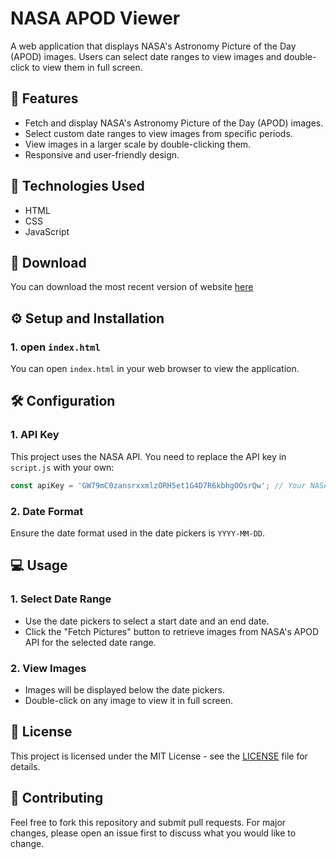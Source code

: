 # NASA APOD Viewer

A web application that displays NASA's Astronomy Picture of the Day (APOD) images. Users can select date ranges to view images and double-click to view them in full screen.

## 💪 Features

- Fetch and display NASA's Astronomy Picture of the Day (APOD) images.
- Select custom date ranges to view images from specific periods.
- View images in a larger scale by double-clicking them.
- Responsive and user-friendly design.

## 🧩 Technologies Used

- HTML
- CSS
- JavaScript

 ## 🔽 Download
 
You can download the most recent version of website [here](https://codeload.github.com/oop7/nasa-apod-gallery/zip/refs/heads/main)

## ⚙️ Setup and Installation

### 1. open `index.html`
You can open `index.html` in your web browser to view the application.

## 🛠️ Configuration

### 1. API Key
This project uses the NASA API. You need to replace the API key in `script.js` with your own:
```js
const apiKey = 'GW79mC0zansrxxmlzORH5et1G4D7R6kbhgOOsrQw'; // Your NASA API key
```
### 2. Date Format
Ensure the date format used in the date pickers is `YYYY-MM-DD`.

## 💻 Usage

### 1. Select Date Range
- Use the date pickers to select a start date and an end date.
- Click the "Fetch Pictures" button to retrieve images from NASA's APOD API for the selected date range.

### 2. View Images

- Images will be displayed below the date pickers.
- Double-click on any image to view it in full screen.

## 📜 License

This project is licensed under the MIT License - see the [LICENSE](LICENSE) file for details.

## 📙 Contributing

Feel free to fork this repository and submit pull requests. For major changes, please open an issue first to discuss what you would like to change.


